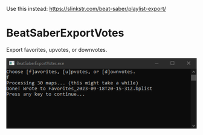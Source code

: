 Use this instead: https://slinkstr.com/beat-saber/playlist-export/

# BeatSaberExportVotes

Export favorites, upvotes, or downvotes.

![Screenshot](preview.png)
